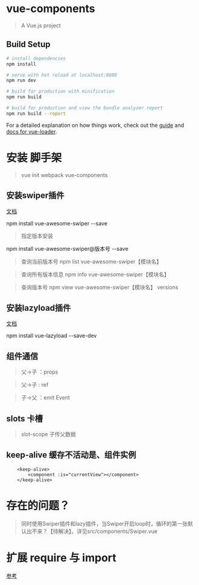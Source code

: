 # vue-components

> A Vue.js project

## Build Setup

``` bash
# install dependencies
npm install

# serve with hot reload at localhost:8080
npm run dev

# build for production with minification
npm run build

# build for production and view the bundle analyzer report
npm run build --report
```

For a detailed explanation on how things work, check out the [guide](http://vuejs-templates.github.io/webpack/) and [docs for vue-loader](http://vuejs.github.io/vue-loader).

# 安装 脚手架

> vue init webpack vue-components


## 安装swiper插件
[文档](https://www.npmjs.com/package/vue-awesome-swiper)


npm install vue-awesome-swiper --save

>指定版本安装

npm install vue-awesome-swiper@版本号 --save


>查询当前版本号
npm list vue-awesome-swiper【模块名】

>查询所有版本信息
npm info vue-awesome-swiper【模块名】

>查询版本号
npm view vue-awesome-swiper【模块名】  versions


## 安装lazyload插件
[文档](https://github.com/hilongjw/vue-lazyload)

npm install vue-lazyload --save-dev


## 组件通信

> 父->子 ：props

> 父->子 : ref

> 子->父 ：emit Event


## slots 卡槽
>slot-scope 子传父数据


## keep-alive  缓存不活动是、组件实例
```
	<keep-alive>
		<component :is="currentView"></component>
	</keep-alive>
```




# 存在的问题？

> 同时使用Swiper插件和lazy插件，当Swiper开启loop时，循环的第一张默认出不来？【待解决】。详见src/components/Swiper.vue

# 扩展 require 与 import
[参考](https://www.cnblogs.com/sunshq/p/7922182.html)